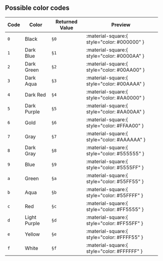 ## Possible color codes

| Code | Color        | Returned Value | Preview                                     |
| ---- | ------------ | -------------- | ------------------------------------------- |
| `0`  | Black        | `§0`           | :material-square:{ style="color: #000000" } |
| `1`  | Dark Blue    | `§1`           | :material-square:{ style="color: #0000AA" } |
| `2`  | Dark Green   | `§2`           | :material-square:{ style="color: #00AA00" } |
| `3`  | Dark Aqua    | `§3`           | :material-square:{ style="color: #00AAAA" } |
| `4`  | Dark Red     | `§4`           | :material-square:{ style="color: #AA0000" } |
| `5`  | Dark Purple  | `§5`           | :material-square:{ style="color: #AA00AA" } |
| `6`  | Gold         | `§6`           | :material-square:{ style="color: #FFAA00" } |
| `7`  | Gray         | `§7`           | :material-square:{ style="color: #AAAAAA" } |
| `8`  | Dark Gray    | `§8`           | :material-square:{ style="color: #555555" } |
| `9`  | Blue         | `§9`           | :material-square:{ style="color: #5555FF" } |
| `a`  | Green        | `§a`           | :material-square:{ style="color: #55FF55" } |
| `b`  | Aqua         | `§b`           | :material-square:{ style="color: #55FFFF" } |
| `c`  | Red          | `§c`           | :material-square:{ style="color: #FF5555" } |
| `d`  | Light Purple | `§d`           | :material-square:{ style="color: #FF55FF" } |
| `e`  | Yellow       | `§e`           | :material-square:{ style="color: #FFFF55" } |
| `f`  | White        | `§f`           | :material-square:{ style="color: #FFFFFF" } |
